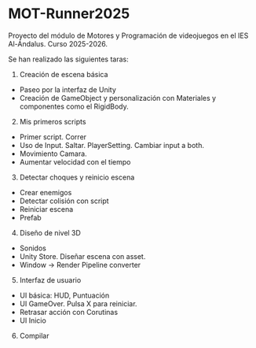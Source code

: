 # MOT-Runner2025
Proyecto del módulo de Motores y Programación de videojuegos en el IES Al-Ándalus. Curso 2025-2026.

Se han realizado las siguientes taras:
1. Creación de escena básica
- Paseo por la interfaz de Unity
- Creación de GameObject y personalización con Materiales y componentes como el RigidBody.

2. Mis primeros scripts
- Primer script. Correr
- Uso de Input. Saltar. PlayerSetting. Cambiar input a both.
- Movimiento Camara.
- Aumentar velocidad con el tiempo

3. Detectar choques y reinicio escena
- Crear enemigos
- Detectar colisión con script
- Reiniciar escena
- Prefab

4. Diseño de nivel 3D
- Sonidos
- Unity Store. Diseñar escena con asset.
- Window -> Render Pipeline converter


5. Interfaz de usuario
- UI básica: HUD, Puntuación
- UI GameOver. Pulsa X para reiniciar. 
- Retrasar acción con Corutinas
- UI Inicio

6. Compilar
